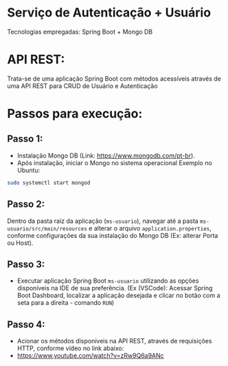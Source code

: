 # Serviço de Autenticação + Usuário
Tecnologias empregadas: Spring Boot + Mongo DB

# API REST:
Trata-se de uma aplicação Spring Boot com métodos acessíveis através de uma API REST para CRUD de Usuário e Autenticação

# Passos para execução:

## Passo 1:
* Instalação Mongo DB (Link: https://www.mongodb.com/pt-br).
* Após instalação, iniciar o Mongo no sistema operacional
Exemplo no Ubuntu:
```bash
sudo systemctl start mongod
```

## Passo 2:
Dentro da pasta raiz da aplicação (`ms-usuario`), navegar até a pasta `ms-usuario/src/main/resources` e alterar o arquivo `application.properties`, conforme configurações da sua instalação do Mongo DB (Ex: alterar Porta ou Host).

## Passo 3:
* Executar aplicação Spring Boot `ms-usuario` utilizando as opções disponíveis na IDE de sua preferência.
(Ex (VSCode): Acessar Spring Boot Dashboard, localizar a aplicação desejada e clicar no botão com a seta para a direita - comando `RUN`)

## Passo 4:
* Acionar os métodos disponíveis na API REST, através de requisições HTTP, conforme vídeo no link abaixo:
* https://www.youtube.com/watch?v=zRw9Q6a9ANc